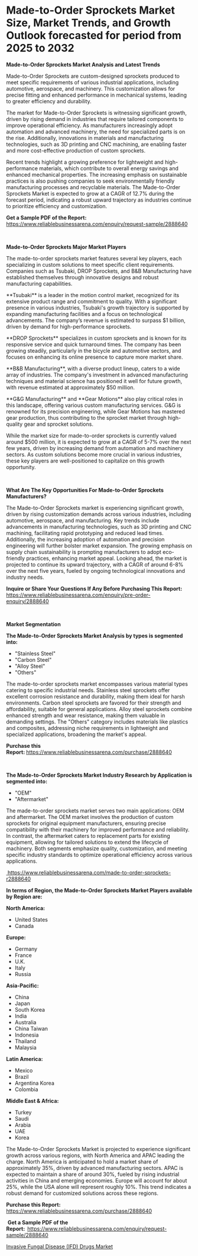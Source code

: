 <p><h1>Made-to-Order Sprockets Market Size, Market Trends, and Growth Outlook forecasted for period from 2025 to 2032</h1></p><p><strong>Made-to-Order Sprockets Market Analysis and Latest Trends</strong></p>
<p><p>Made-to-Order Sprockets are custom-designed sprockets produced to meet specific requirements of various industrial applications, including automotive, aerospace, and machinery. This customization allows for precise fitting and enhanced performance in mechanical systems, leading to greater efficiency and durability.</p><p>The market for Made-to-Order Sprockets is witnessing significant growth, driven by rising demand in industries that require tailored components to improve operational efficiency. As manufacturers increasingly adopt automation and advanced machinery, the need for specialized parts is on the rise. Additionally, innovations in materials and manufacturing technologies, such as 3D printing and CNC machining, are enabling faster and more cost-effective production of custom sprockets.</p><p>Recent trends highlight a growing preference for lightweight and high-performance materials, which contribute to overall energy savings and enhanced mechanical properties. The increasing emphasis on sustainable practices is also pushing companies to seek environmentally friendly manufacturing processes and recyclable materials. The Made-to-Order Sprockets Market is expected to grow at a CAGR of 12.7% during the forecast period, indicating a robust upward trajectory as industries continue to prioritize efficiency and customization.</p></p>
<p><strong>Get a Sample PDF of the Report:&nbsp;</strong> <a href="https://www.reliablebusinessarena.com/enquiry/request-sample/2888640?utm_campaign=1871&utm_medium=2&utm_source=Github&utm_content=ia&utm_term=14032025&utm_id=made-to-order-sprockets">https://www.reliablebusinessarena.com/enquiry/request-sample/2888640</a></p>
<p>&nbsp;</p>
<p><strong>Made-to-Order Sprockets Major Market Players</strong></p>
<p><p>The made-to-order sprockets market features several key players, each specializing in custom solutions to meet specific client requirements. Companies such as Tsubaki, DROP Sprockets, and B&B Manufacturing have established themselves through innovative designs and robust manufacturing capabilities.</p><p>**Tsubaki** is a leader in the motion control market, recognized for its extensive product range and commitment to quality. With a significant presence in various industries, Tsubaki's growth trajectory is supported by expanding manufacturing facilities and a focus on technological advancements. The company’s revenue is estimated to surpass $1 billion, driven by demand for high-performance sprockets.</p><p>**DROP Sprockets** specializes in custom sprockets and is known for its responsive service and quick turnaround times. The company has been growing steadily, particularly in the bicycle and automotive sectors, and focuses on enhancing its online presence to capture more market share. </p><p>**B&B Manufacturing**, with a diverse product lineup, caters to a wide array of industries. The company's investment in advanced manufacturing techniques and material science has positioned it well for future growth, with revenue estimated at approximately $50 million.</p><p>**G&G Manufacturing** and **Gear Motions** also play critical roles in this landscape, offering various custom manufacturing services. G&G is renowned for its precision engineering, while Gear Motions has mastered gear production, thus contributing to the sprocket market through high-quality gear and sprocket solutions.</p><p>While the market size for made-to-order sprockets is currently valued around $500 million, it is expected to grow at a CAGR of 5-7% over the next few years, driven by increasing demand from automation and machinery sectors. As custom solutions become more crucial in various industries, these key players are well-positioned to capitalize on this growth opportunity.</p></p>
<p>&nbsp;</p>
<p><strong>What Are The Key Opportunities For Made-to-Order Sprockets Manufacturers?</strong></p>
<p><p>The Made-to-Order Sprockets market is experiencing significant growth, driven by rising customization demands across various industries, including automotive, aerospace, and manufacturing. Key trends include advancements in manufacturing technologies, such as 3D printing and CNC machining, facilitating rapid prototyping and reduced lead times. Additionally, the increasing adoption of automation and precision engineering will further bolster market expansion. The growing emphasis on supply chain sustainability is prompting manufacturers to adopt eco-friendly practices, enhancing market appeal. Looking ahead, the market is projected to continue its upward trajectory, with a CAGR of around 6-8% over the next five years, fueled by ongoing technological innovations and industry needs.</p></p>
<p><strong>Inquire or Share Your Questions If Any Before Purchasing This Report:</strong> <a href="https://www.reliablebusinessarena.com/enquiry/pre-order-enquiry/2888640?utm_campaign=1871&utm_medium=2&utm_source=Github&utm_content=ia&utm_term=14032025&utm_id=made-to-order-sprockets">https://www.reliablebusinessarena.com/enquiry/pre-order-enquiry/2888640</a></p>
<p>&nbsp;</p>
<p><strong>Market Segmentation</strong></p>
<p><strong>The Made-to-Order Sprockets Market Analysis by types is segmented into:</strong></p>
<p><ul><li>"Stainless Steel"</li><li>"Carbon Steel"</li><li>"Alloy Steel"</li><li>"Others"</li></ul></p>
<p><p>The made-to-order sprockets market encompasses various material types catering to specific industrial needs. Stainless steel sprockets offer excellent corrosion resistance and durability, making them ideal for harsh environments. Carbon steel sprockets are favored for their strength and affordability, suitable for general applications. Alloy steel sprockets combine enhanced strength and wear resistance, making them valuable in demanding settings. The "Others" category includes materials like plastics and composites, addressing niche requirements in lightweight and specialized applications, broadening the market's appeal.</p></p>
<p><strong>Purchase this Report:&nbsp;</strong><a href="https://www.reliablebusinessarena.com/purchase/2888640?utm_campaign=1871&utm_medium=2&utm_source=Github&utm_content=ia&utm_term=14032025&utm_id=made-to-order-sprockets">https://www.reliablebusinessarena.com/purchase/2888640</a></p>
<p>&nbsp;</p>
<p><strong>The Made-to-Order Sprockets Market Industry Research by Application is segmented into:</strong></p>
<p><ul><li>"OEM"</li><li>"Aftermarket"</li></ul></p>
<p><p>The made-to-order sprockets market serves two main applications: OEM and aftermarket. The OEM market involves the production of custom sprockets for original equipment manufacturers, ensuring precise compatibility with their machinery for improved performance and reliability. In contrast, the aftermarket caters to replacement parts for existing equipment, allowing for tailored solutions to extend the lifecycle of machinery. Both segments emphasize quality, customization, and meeting specific industry standards to optimize operational efficiency across various applications.</p></p>
<p><a href="https://www.reliablebusinessarena.com/made-to-order-sprockets-r2888640?utm_campaign=1871&utm_medium=2&utm_source=Github&utm_content=ia&utm_term=14032025&utm_id=made-to-order-sprockets">&nbsp;https://www.reliablebusinessarena.com/made-to-order-sprockets-r2888640</a></p>
<p><strong>In terms of Region, the Made-to-Order Sprockets Market Players available by Region are:</strong></p>
<p>
    <p> <strong> North America: </strong>
        <ul>
            <li>United States</li>
            <li>Canada</li>
        </ul>
        </p> 
    <p> <strong> Europe: </strong>
        <ul>
            <li>Germany</li>
            <li>France</li>
            <li>U.K.</li>
            <li>Italy</li>
            <li>Russia</li>
        </ul>
        </p> 
    <p> <strong> Asia-Pacific: </strong>
        <ul>
            <li>China</li>
            <li>Japan</li>
            <li>South Korea</li>
            <li>India</li>
            <li>Australia</li>
            <li>China Taiwan</li>
            <li>Indonesia</li>
            <li>Thailand</li>
            <li>Malaysia</li>
        </ul>
        </p> 
    <p> <strong> Latin America: </strong>
        <ul>
            <li>Mexico</li>
            <li>Brazil</li>
            <li>Argentina Korea</li>
            <li>Colombia</li>
        </ul>
        </p> 
    <p> <strong> Middle East & Africa: </strong>
        <ul>
            <li>Turkey</li>
            <li>Saudi</li>
            <li>Arabia</li>
            <li>UAE</li>
            <li>Korea</li>
        </ul>
    </p>
    </p>
<p><p>The Made-to-Order Sprockets Market is projected to experience significant growth across various regions, with North America and APAC leading the charge. North America is anticipated to hold a market share of approximately 35%, driven by advanced manufacturing sectors. APAC is expected to maintain a share of around 30%, fueled by rising industrial activities in China and emerging economies. Europe will account for about 25%, while the USA alone will represent roughly 10%. This trend indicates a robust demand for customized solutions across these regions.</p></p>
<p><strong>Purchase this Report: </strong><a href="https://www.reliablebusinessarena.com/purchase/2888640?utm_campaign=1871&utm_medium=2&utm_source=Github&utm_content=ia&utm_term=14032025&utm_id=made-to-order-sprockets">https://www.reliablebusinessarena.com/purchase/2888640</a></p>
<p>&nbsp;<strong>Get a Sample PDF of the Report:&nbsp;&nbsp;</strong><a href="https://www.reliablebusinessarena.com/enquiry/request-sample/2888640?utm_campaign=1871&utm_medium=2&utm_source=Github&utm_content=ia&utm_term=14032025&utm_id=made-to-order-sprockets">https://www.reliablebusinessarena.com/enquiry/request-sample/2888640</a></p>
<p><strong></strong></p>
<p><p><a href="https://github.com/marloy8/Market-Research-Report-List-7/blob/main/invasive-fungal-disease-ifd-drugs-market.md?utm_campaign=1871&utm_medium=2&utm_source=Github&utm_content=ia&utm_term=14032025&utm_id=made-to-order-sprockets">Invasive Fungal Disease (IFD) Drugs Market</a></p></p>